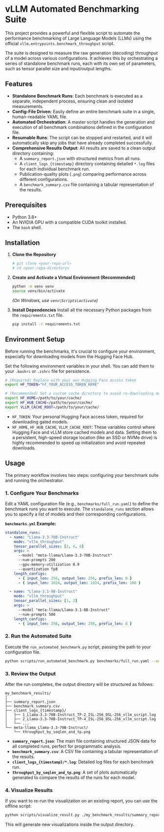 # vLLM Automated Benchmarking Suite

This project provides a powerful and flexible script to automate the performance benchmarking of Large Language Models (LLMs) using the official `vllm.entrypoints.benchmark_throughput` script.

The suite is designed to measure the raw generation (decoding) throughput of a model across various configurations. It achieves this by orchestrating a series of standalone benchmark runs, each with its own set of parameters, such as tensor parallel size and input/output lengths.

## Features

- **Standalone Benchmark Runs**: Each benchmark is executed as a separate, independent process, ensuring clean and isolated measurements.
- **Config-File Driven**: Easily define an entire benchmark suite in a single, human-readable YAML file.
- **Automated Orchestration**: A master script handles the generation and execution of all benchmark combinations defined in the configuration file.
- **Resumable Runs**: The script can be stopped and restarted, and it will automatically skip any jobs that have already completed successfully.
- **Comprehensive Results Output**: All results are saved to a clean output directory containing:
    - A `summary_report.json` with structured metrics from all runs.
    - A `client_logs_{timestamp}` directory containing detailed `*.log` files for each individual benchmark run.
    - Publication-quality plots (`.png`) comparing performance across different configurations.
    - A `benchmark_summary.csv` file containing a tabular representation of the results.

## Prerequisites

- Python 3.8+
- An NVIDIA GPU with a compatible CUDA toolkit installed.
- The `bash` shell.

## Installation

1.  **Clone the Repository**
    ```bash
    # git clone <your-repo-url>
    # cd <your-repo-directory>
    ```

2.  **Create and Activate a Virtual Environment (Recommended)**
    ```bash
    python -m venv venv
    source venv/bin/activate
    ```
    *(On Windows, use `venv\Scripts\activate`)*

3.  **Install Dependencies**
    Install all the necessary Python packages from the `requirements.txt` file.
    ```bash
    pip install -r requirements.txt
    ```

## Environment Setup

Before running the benchmarks, it's crucial to configure your environment, especially for downloading models from the Hugging Face Hub.

Set the following environment variables in your shell. You can add them to your `.bashrc` or `.zshrc` file for persistence.

```bash
# (Required) Replace with your own Hugging Face access token
export HF_TOKEN="hf_YOUR_ACCESS_TOKEN_HERE"

# (Recommended) Set a custom cache directory to avoid re-downloading models
export HF_HOME=/path/to/your/cache/
export HF_HUB_CACHE=/path/to/your/cache/
export VLLM_CACHE_ROOT=/path/to/your/cache/
```

- `HF_TOKEN`: Your personal Hugging Face access token, required for downloading gated models.
- `HF_HOME`, `HF_HUB_CACHE`, `VLLM_CACHE_ROOT`: These variables control where Hugging Face and vLLM store cached models and data. Setting them to a persistent, high-speed storage location (like an SSD or NVMe drive) is highly recommended to speed up initialization and avoid repeated downloads.

## Usage

The primary workflow involves two steps: configuring your benchmark suite and running the orchestrator.

### 1. Configure Your Benchmarks

Edit a YAML configuration file (e.g., `benchmarks/full_run.yaml`) to define the benchmark runs you want to execute. The `standalone_runs` section allows you to specify a list of models and their corresponding configurations.

**`benchmarks.yml` Example:**
```yaml
standalone_runs:
  - name: "Llama-3.3-70B-Instruct"
    mode: "vllm_throughput"
    tensor_parallel_sizes: [2, 4, 8]
    args: >
      --model "meta-llama/Llama-3.3-70B-Instruct"
      --num-prompts 200
      --gpu-memory-utilization 0.9
      --quantization fp8
    length_configs:
      - { input_len: 256, output_len: 256, prefix_len: 0 }
      - { input_len: 1024, output_len: 1024, prefix_len: 100 }

  - name: "Llama-3.1-8B-Instruct"
    mode: "vllm_throughput"
    tensor_parallel_sizes: [1, 2]
    args: >
      --model "meta-llama/Llama-3.1-8B-Instruct"
      --num-prompts 500
    length_configs:
      - { input_len: 256, output_len: 256, prefix_len: 0 }
```

### 2. Run the Automated Suite

Execute the `run_automated_benchmark.py` script, passing the path to your configuration file.

```bash
python scripts/run_automated_benchmark.py benchmarks/full_run.yaml --output-dir ./my_benchmark_results
```

### 3. Review the Output

After the run completes, the output directory will be structured as follows:

```
my_benchmark_results/
│
├── summary_report.json
├── benchmark_summary.csv
├── client_logs_{timestamp}/
│   ├── 1_Llama-3.3-70B-Instruct_TP-2_ISL-256_OSL-256_vllm_script.log
│   ├── 2_Llama-3.3-70B-Instruct_TP-4_ISL-256_OSL-256_vllm_script.log
│   └── ...
└── meta-llama_Llama-3.3-70B-Instruct/
    └── throughput_by_seqlen_and_tp.png
```

- **`summary_report.json`**: The main file containing structured JSON data for all completed runs, perfect for programmatic analysis.
- **`benchmark_summary.csv`**: A CSV file containing a tabular representation of the results.
- **`client_logs_{timestamp}/*.log`**: Detailed log files for each benchmark run.
- **`throughput_by_seqlen_and_tp.png`**: A set of plots automatically generated to compare the results of the runs for each model.

### 4. Visualize Results

If you want to re-run the visualization on an existing report, you can use the offline script:

```bash
python scripts/visualize_result.py ./my_benchmark_results/summary_report.json
```

This will generate new visualizations inside the output directory.

